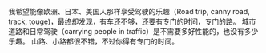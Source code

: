 我希望能像欧洲、日本、美国人那样享受驾驶的乐趣（Road trip, canny road, track, touge)，最终却发现，有车还不够，还要有专门的时间，专门的路。 城市道路和日常驾驶（carrying people in traffic）是不需要多好性能的，也没有多少乐趣。 山路、小路都很不错，不过你得有专门的时间。
